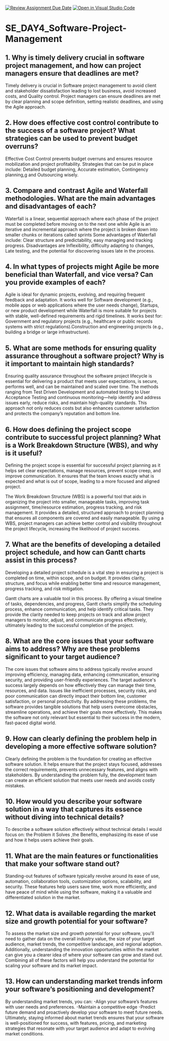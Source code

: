 [![Review Assignment Due Date](https://classroom.github.com/assets/deadline-readme-button-22041afd0340ce965d47ae6ef1cefeee28c7c493a6346c4f15d667ab976d596c.svg)](https://classroom.github.com/a/9pw6JKcu)
[![Open in Visual Studio Code](https://classroom.github.com/assets/open-in-vscode-2e0aaae1b6195c2367325f4f02e2d04e9abb55f0b24a779b69b11b9e10269abc.svg)](https://classroom.github.com/online_ide?assignment_repo_id=18443606&assignment_repo_type=AssignmentRepo)
# SE_DAY4_Software-Project-Management
## 1. Why is timely delivery crucial in software project management, and how can project managers ensure that deadlines are met?

Timely delivery is crucial in Software project management to avoid client and stakeholder dissatisfaction leading to lost business, avoid increased costs, and Quality control.
Project managers can ensure deadlines are met by clear planning and scope definition, setting realistic deadlines, and using the Agile approach.

## 2. How does effective cost control contribute to the success of a software project? What strategies can be used to prevent budget overruns?
Effective Cost Control prevents budget overruns and ensures resource mobilization and project profitability.
Strategies that can be put in place include: Detailed budget planning, Accurate estimation, Contingency planning,g and Outsourcing wisely.

## 3. Compare and contrast Agile and Waterfall methodologies. What are the main advantages and disadvantages of each?

Waterfall is a linear, sequential approach where each phase of the project must be completed before moving on to the next one while Agile is an iterative and incremental approach where the project is broken down into smaller chunks or iterations called sprints 
Some advantages of Waterfall include: Clear structure and predictability, easy managing and tracking progress. Disadvantages are Inflexibility, difficulty adapting to changes, Late testing, and the potential for discovering issues late in the process.

## 4. In what types of projects might Agile be more beneficial than Waterfall, and vice versa? Can you provide examples of each?

Agile is ideal for dynamic projects, evolving, and requiring frequent feedback and adaptation. It works well for Software development (e.g., mobile apps or web applications where the user needs change), Startups, or new product development while Waterfall is more suitable for projects with stable, well-defined requirements and rigid timelines. It works best for:
Government and regulatory projects (e.g., healthcare or public records systems with strict regulations).Construction and engineering projects (e.g., building a bridge or large infrastructure).

## 5. What are some methods for ensuring quality assurance throughout a software project? Why is it important to maintain high standards?
Ensuring quality assurance throughout the software project lifecycle is essential for delivering a product that meets user expectations, is secure, performs well, and can be maintained and scaled over time. The methods ranging from Test Driven Development and automated testing to User Acceptance Testing and continuous monitoring—help identify and address issues early, reduce risks, and maintain high-quality standards. This approach not only reduces costs but also enhances customer satisfaction and protects the company’s reputation and bottom line.

## 6. How does defining the project scope contribute to successful project planning? What is a Work Breakdown Structure (WBS), and why is it useful?
Defining the project scope is essential for successful project planning as it helps set clear expectations, manage resources, prevent scope creep, and improve communication. It ensures that the team knows exactly what is expected and what is out of scope, leading to a more focused and aligned project.

The Work Breakdown Structure (WBS) is a powerful tool that aids in organizing the project into smaller, manageable tasks, improving task assignment, time/resource estimation, progress tracking, and risk management. It provides a detailed, structured approach to project planning that ensures all components are covered and easily manageable. By using a WBS, project managers can achieve better control and visibility throughout the project lifecycle, increasing the likelihood of project success.

## 7. What are the benefits of developing a detailed project schedule, and how can Gantt charts assist in this process?
Developing a detailed project schedule is a vital step in ensuring a project is completed on time, within scope, and on budget. It provides clarity, structure, and focus while enabling better time and resource management, progress tracking, and risk mitigation.

Gantt charts are a valuable tool in this process. By offering a visual timeline of tasks, dependencies, and progress, Gantt charts simplify the scheduling process, enhance communication, and help identify critical tasks. They provide the clarity needed to keep projects on track and allow project managers to monitor, adjust, and communicate progress effectively, ultimately leading to the successful completion of the project.

## 8. What are the core issues that your software aims to address? Why are these problems significant to your target audience?

The core issues that software aims to address typically revolve around improving efficiency, managing data, enhancing communication, ensuring security, and providing user-friendly experiences.
The target audience's success largely depends on how effectively they can manage their time, resources, and data. Issues like inefficient processes, security risks, and poor communication can directly impact their bottom line, customer satisfaction, or personal productivity. By addressing these problems, the software provides tangible solutions that help users overcome obstacles, streamline operations, and achieve their goals more effectively. This makes the software not only relevant but essential to their success in the modern, fast-paced digital world.

## 9. How can clearly defining the problem help in developing a more effective software solution?

Clearly defining the problem is the foundation for creating an effective software solution. It helps ensure that the project stays focused, addresses the correct requirements, prevents unnecessary features, and aligns with stakeholders. By understanding the problem fully, the development team can create an efficient solution that meets user needs and avoids costly mistakes.

## 10. How would you describe your software solution in a way that captures its essence without diving into technical details?

To describe a software solution effectively without technical details I would focus on: the Problem it Solves ,the Benefits, emphasizing its ease of use and how it helps users achieve their goals.

## 11. What are the main features or functionalities that make your software stand out?
Standing-out features of software typically revolve around its ease of use, automation, collaboration tools, customization options, scalability, and security. These features help users save time, work more efficiently, and have peace of mind while using the software, making it a valuable and differentiated solution in the market.

## 12. What data is available regarding the market size and growth potential for your software?

To assess the market size and growth potential for your software, you'll need to gather data on the overall industry value, the size of your target audience, market trends, the competitive landscape, and regional adoption. Additionally, understanding the innovation opportunities within the market can give you a clearer idea of where your software can grow and stand out. Combining all of these factors will help you understand the potential for scaling your software and its market impact.


## 13. How can understanding market trends inform your software’s positioning and development?
By understanding market trends, you can:
-Align your software’s features with user needs and preferences.
-Maintain a competitive edge 
-Predict future demand and proactively develop your software to meet future needs.
Ultimately, staying informed about market trends ensures that your software is well-positioned for success, with features, pricing, and marketing strategies that resonate with your target audience and adapt to evolving market conditions.




